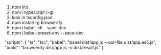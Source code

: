 1. npm init
2. npm i typescript (-g)
3. look in tsconfig.json
4. npm install -g browserify
5. npm i babel-cli --save-dev
6. npm i babel-preset-env --save-dev


  "scripts": {
    "ts": "tsc",
    "babel": "babel dist/app.js --out-file dist/app.es5.js",
    "build": "browserify dist/app.js -o dist/result.js"
  }